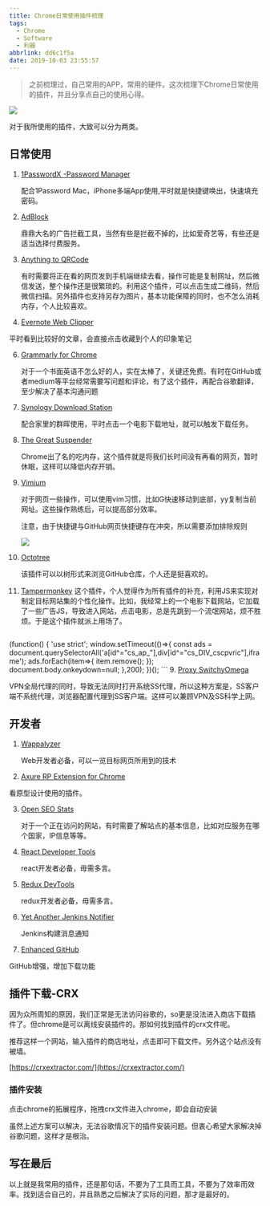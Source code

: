 ```yaml
---
title: Chrome日常使用插件梳理
tags:
  - Chrome
  - Software
  - 利器
abbrlink: dd6c1f5a
date: 2019-10-03 23:55:57
---
```


> 之前梳理过，自己常用的APP，常用的硬件。这次梳理下Chrome日常使用的插件，并且分享点自己的使用心得。

![](http://static.1991421.cn/2019-10-03-160710.jpg)

对于我所使用的插件，大致可以分为两类。

## 日常使用

1. [1PasswordX -Password Manager](https://chrome.google.com/webstore/detail/1password-x-–-password-ma/aeblfdkhhhdcdjpifhhbdiojplfjncoa)

	配合1Password Mac，iPhone多端App使用,平时就是快捷键唤出，快速填充密码。

2. [AdBlock](https://chrome.google.com/webstore/detail/adblock/gighmmpiobklfepjocnamgkkbiglidom)
	
	鼎鼎大名的广告拦截工具，当然有些是拦截不掉的，比如爱奇艺等，有些还是适当选择付费服务。
3. [Anything to QRCode](https://chrome.google.com/webstore/detail/anything-to-qrcode/calkaljlpglgogjfcidhlmmlgjnpmnmf)

	有时需要将正在看的网页发到手机端继续去看，操作可能是复制网址，然后微信发送，整个操作还是很繁琐的。利用这个插件，可以点击生成二维码，然后微信扫描。另外插件也支持另存为图片，基本功能保障的同时，也不怎么消耗内存，个人比较喜欢。

  
5. [Evernote Web Clipper](https://chrome.google.com/webstore/detail/evernote-web-clipper/pioclpoplcdbaefihamjohnefbikjilc)

 平时看到比较好的文章，会直接点击收藏到个人的印象笔记

6. [Grammarly for Chrome](https://chrome.google.com/webstore/detail/grammarly-for-chrome/kbfnbcaeplbcioakkpcpgfkobkghlhen)

	对于一个书面英语不怎么好的人，实在太棒了，关键还免费。有时在GitHub或者medium等平台经常需要写问题和评论，有了这个插件，再配合谷歌翻译，至少解决了基本沟通问题


9. [Synology Download Station](https://chrome.google.com/webstore/detail/synology-download-station/onhbegdkgonhlokobjefolhpoidcnida)

	配合家里的群晖使用，平时点击一个电影下载地址，就可以触发下载任务。

10. [The Great Suspender](https://chrome.google.com/webstore/detail/the-great-suspender/klbibkeccnjlkjkiokjodocebajanakg)

	Chrome出了名的吃内存，这个插件就是将我们长时间没有再看的网页，暂时休眠，这样可以降低内存开销。
	
11. [Vimium](https://chrome.google.com/webstore/detail/vimium/dbepggeogbaibhgnhhndojpepiihcmeb)

	对于网页一些操作，可以使用vim习惯，比如G快速移动到底部，yy复制当前网址。这些操作熟练后，可以提高部分效率。
	
	注意，由于快捷键与GitHub网页快捷键存在冲突，所以需要添加排除规则
	
	![](http://static.1991421.cn/2019-10-03-153756.jpg)
	
7. [Octotree](https://chrome.google.com/webstore/detail/octotree/bkhaagjahfmjljalopjnoealnfndnagc)
	
	该插件可以以树形式来浏览GitHub仓库，个人还是挺喜欢的。

8. [Tampermonkey](https://chrome.google.com/webstore/detail/tampermonkey/dhdgffkkebhmkfjojejmpbldmpobfkfo)
	这个插件，个人觉得作为所有插件的补充，利用JS来实现对制定目标网站集的个性化操作。比如，我经常上的一个电影下载网站，它加载了一些广告JS，导致进入网站，点击电影，总是先跳到一个流氓网站，烦不胜烦。于是这个插件就派上用场了。

	```javascript
(function() {
    'use strict';
    window.setTimeout(()=>{
    const ads = document.querySelectorAll('a[id^="cs_ap_"],div[id^="cs_DIV_cscpvric"],iframe');
       ads.forEach(item=>{
         item.remove();
       });
       document.body.onkeydown=null;
    },200);
    })();
	```
9. [Proxy SwitchyOmega](https://chrome.google.com/webstore/detail/proxy-switchyomega/padekgcemlokbadohgkifijomclgjgif)

VPN全局代理的同时，导致无法同时打开系统SS代理，所以这种方案是，SS客户端不系统代理，浏览器配置代理到SS客户端。这样可以兼顾VPN及SS科学上网。


## 开发者

1. [Wappalyzer](https://chrome.google.com/webstore/detail/wappalyzer/gppongmhjkpfnbhagpmjfkannfbllamg)
	
	Web开发者必备，可以一览目标网页所用到的技术
	
2. [Axure RP Extension for Chrome](https://chrome.google.com/webstore/detail/axure-rp-extension-for-ch/dogkpdfcklifaemcdfbildhcofnopogp)
 
  看原型设计使用的插件。
  
3.  [Open SEO Stats](https://chrome.google.com/webstore/detail/open-seo-statsformerly-pa/hbdkkfheckcdppiaiabobmennhijkknn)
	
	 对于一个正在访问的网站，有时需要了解站点的基本信息，比如对应服务在哪个国家，IP信息等等。 
	

4. [React Developer Tools](https://chrome.google.com/webstore/search/React%20Developer%20Tools)

	react开发者必备，毋需多言。

5. [Redux DevTools](https://chrome.google.com/webstore/detail/redux-devtools/lmhkpmbekcpmknklioeibfkpmmfibljd)

	redux开发者必备，毋需多言。
 
6. [Yet Another Jenkins Notifier](https://chrome.google.com/webstore/detail/yet-another-jenkins-notif/cimdjdaglanfkpfpoemjkfkmjgkmahpg)
   
   Jenkins构建消息通知
   
7.  [Enhanced GitHub](https://chrome.google.com/webstore/detail/enhanced-github/anlikcnbgdeidpacdbdljnabclhahhmd)
   
   GitHub增强，增加下载功能   


## 插件下载-CRX
因为众所周知的原因，我们正常是无法访问谷歌的，so更是没法进入商店下载插件了。但chrome是可以离线安装插件的。那如何找到插件的crx文件呢。

推荐这样一个网站，输入插件的商店地址，点击即可下载文件。另外这个站点没有被墙。

[https://crxextractor.com/](https://crxextractor.com/)

### 插件安装
点击chrome的拓展程序，拖拽crx文件进入chrome，即会自动安装

虽然上述方案可以解决，无法谷歌情况下的插件安装问题。但衷心希望大家解决掉谷歌问题，这样才是根治。

## 写在最后
以上就是我常用的插件，还是那句话，不要为了工具而工具，不要为了效率而效率。找到适合自己的，并且熟悉之后解决了实际的问题，那才是最好的。
